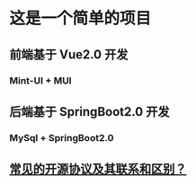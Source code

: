 # 这是一个简单的项目

## 前端基于 Vue2.0 开发
### Mint-UI + MUI

## 后端基于 SpringBoot2.0 开发
### MySql + SpringBoot2.0

## [常见的开源协议及其联系和区别？](https://www.cnblogs.com/datieli/p/10381703.html)
